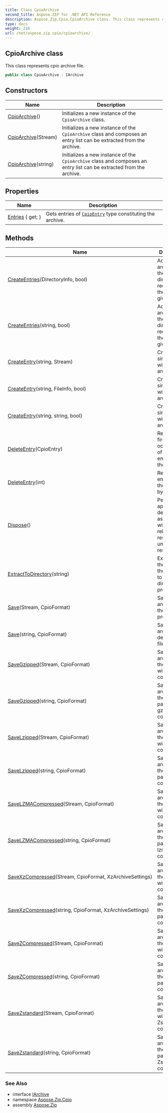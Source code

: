 ```yaml
---
title: Class CpioArchive
second_title: Aspose.ZIP for .NET API Reference
description: Aspose.Zip.Cpio.CpioArchive class. This class represents cpio archive file
type: docs
weight: 210
url: /net/aspose.zip.cpio/cpioarchive/
---
```

## CpioArchive class

This class represents cpio archive file.

```csharp
public class CpioArchive : IArchive
```

## Constructors

| Name | Description |
| --- | --- |
| [CpioArchive](cpioarchive/#constructor)() | Initializes a new instance of the `CpioArchive` class. |
| [CpioArchive](cpioarchive/#constructor_1)(Stream) | Initializes a new instance of the `CpioArchive` class and composes an entry list can be extracted from the archive. |
| [CpioArchive](cpioarchive/#constructor_2)(string) | Initializes a new instance of the `CpioArchive` class and composes an entry list can be extracted from the archive. |

## Properties

| Name | Description |
| --- | --- |
| [Entries](../../aspose.zip.cpio/cpioarchive/entries/) { get; } | Gets entries of [`CpioEntry`](../cpioentry/) type constituting the archive. |

## Methods

| Name | Description |
| --- | --- |
| [CreateEntries](../../aspose.zip.cpio/cpioarchive/createentries/#createentries)(DirectoryInfo, bool) | Adds to the archive all the files and directories recursively in the directory given. |
| [CreateEntries](../../aspose.zip.cpio/cpioarchive/createentries/#createentries_1)(string, bool) | Adds to the archive all the files and directories recursively in the directory given. |
| [CreateEntry](../../aspose.zip.cpio/cpioarchive/createentry/#createentry_1)(string, Stream) | Create a single entry within the archive. |
| [CreateEntry](../../aspose.zip.cpio/cpioarchive/createentry/#createentry)(string, FileInfo, bool) | Create a single entry within the archive. |
| [CreateEntry](../../aspose.zip.cpio/cpioarchive/createentry/#createentry_2)(string, string, bool) | Create a single entry within the archive. |
| [DeleteEntry](../../aspose.zip.cpio/cpioarchive/deleteentry/#deleteentry)(CpioEntry) | Removes the first occurrence of a specific entry from the entry list. |
| [DeleteEntry](../../aspose.zip.cpio/cpioarchive/deleteentry/#deleteentry_1)(int) | Removes the entry from the entry list by index. |
| [Dispose](../../aspose.zip.cpio/cpioarchive/dispose/)() | Performs application-defined tasks associated with freeing, releasing, or resetting unmanaged resources. |
| [ExtractToDirectory](../../aspose.zip.cpio/cpioarchive/extracttodirectory/)(string) | Extracts all the files in the archive to the directory provided. |
| [Save](../../aspose.zip.cpio/cpioarchive/save/#save)(Stream, CpioFormat) | Saves archive to the stream provided. |
| [Save](../../aspose.zip.cpio/cpioarchive/save/#save_1)(string, CpioFormat) | Saves archive to a destination file provided. |
| [SaveGzipped](../../aspose.zip.cpio/cpioarchive/savegzipped/#savegzipped)(Stream, CpioFormat) | Saves archive to the stream with gzip compression. |
| [SaveGzipped](../../aspose.zip.cpio/cpioarchive/savegzipped/#savegzipped_1)(string, CpioFormat) | Saves archive to the file by path with gzip compression. |
| [SaveLzipped](../../aspose.zip.cpio/cpioarchive/savelzipped/#savelzipped)(Stream, CpioFormat) | Saves archive to the stream with lzip compression. |
| [SaveLzipped](../../aspose.zip.cpio/cpioarchive/savelzipped/#savelzipped_1)(string, CpioFormat) | Saves archive to the file by path with lzip compression. |
| [SaveLZMACompressed](../../aspose.zip.cpio/cpioarchive/savelzmacompressed/#savelzmacompressed)(Stream, CpioFormat) | Saves the archive to the stream with LZMA compression. |
| [SaveLZMACompressed](../../aspose.zip.cpio/cpioarchive/savelzmacompressed/#savelzmacompressed_1)(string, CpioFormat) | Saves the archive to the file by path with lzma compression. |
| [SaveXzCompressed](../../aspose.zip.cpio/cpioarchive/savexzcompressed/#savexzcompressed)(Stream, CpioFormat, XzArchiveSettings) | Saves archive to the stream with xz compression. |
| [SaveXzCompressed](../../aspose.zip.cpio/cpioarchive/savexzcompressed/#savexzcompressed_1)(string, CpioFormat, XzArchiveSettings) | Saves archive to the path by path with xz compression. |
| [SaveZCompressed](../../aspose.zip.cpio/cpioarchive/savezcompressed/#savezcompressed)(Stream, CpioFormat) | Saves archive to the stream with Z compression. |
| [SaveZCompressed](../../aspose.zip.cpio/cpioarchive/savezcompressed/#savezcompressed_1)(string, CpioFormat) | Saves archive to the path by path with Z compression. |
| [SaveZstandard](../../aspose.zip.cpio/cpioarchive/savezstandard/#savezstandard)(Stream, CpioFormat) | Saves archive to the stream with Zstandard compression. |
| [SaveZstandard](../../aspose.zip.cpio/cpioarchive/savezstandard/#savezstandard_1)(string, CpioFormat) | Saves archive to the file by path with Zstandard compression. |

### See Also

* interface [IArchive](../../aspose.zip/iarchive/)
* namespace [Aspose.Zip.Cpio](../../aspose.zip.cpio/)
* assembly [Aspose.Zip](../../)


